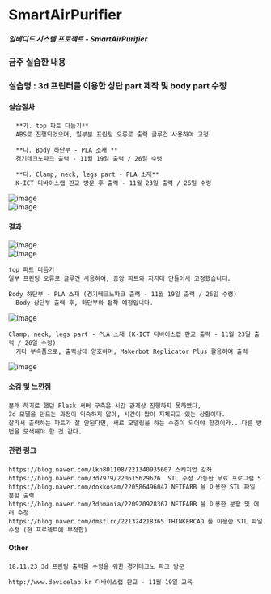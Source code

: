 # **SmartAirPurifier**

##### 임베디드 시스템 프로젝트 - SmartAirPurifier


### 금주 실습한 내용
### 실습명 : 3d 프린터를 이용한 상단 part 제작 및 body part 수정   
#### 실습절차   
```
  **가. top 파트 다듬기**   
  ABS로 진행되었으며, 일부분 프린팅 오류로 출력 글루건 사용하여 고정   
```   
```   
  **나. Body 하단부 - PLA 소재 **   
  경기테크노파크 출력 - 11월 19일 출력 / 26일 수령
```   
```   
  **다. Clamp, neck, legs part - PLA 소재**   
  K-ICT 디바이스랩 판교 방문 후 출력 - 11월 23일 출력 / 26일 수령   
```   
![image](https://user-images.githubusercontent.com/33712754/48993386-b8014900-f180-11e8-8234-770ccc1272b3.png)   
![image](https://user-images.githubusercontent.com/33712754/48993411-dbc48f00-f180-11e8-9050-cea2aa8ca695.png)   



#### 결과

  ![image](https://user-images.githubusercontent.com/33712754/48993128-31983780-f17f-11e8-9768-5c6365dd1eb4.png)   
![image](https://user-images.githubusercontent.com/33712754/48993133-34932800-f17f-11e8-96e3-57c3233ff730.png)         
```
top 파트 다듬기   
일부 프린팅 오류로 글루건 사용하여, 중앙 파트와 지지대 만들어서 고정했습니다.
```
```   
Body 하단부 - PLA 소재 (경기테크노파크 출력 - 11월 19일 출력 / 26일 수령)   
  Body 상단부 출력 후, 하단부와 접착 예정입니다.
```
![image](https://user-images.githubusercontent.com/33712754/48993164-6f955b80-f17f-11e8-8366-fd3b5366c494.png)
   
   
```
Clamp, neck, legs part - PLA 소재 (K-ICT 디바이스랩 판교 출력 - 11월 23일 출력 / 26일 수령)   
  기타 부속품으로, 출력상태 양호하며, Makerbot Replicator Plus 활용하여 출력   
```
![image](https://user-images.githubusercontent.com/33712754/48993242-f0545780-f17f-11e8-98a7-e4555bf947c6.png)





#### 소감 및 느낀점
```
본래 하기로 했던 Flask 서버 구축은 시간 관계상 진행하지 못하였다,  
3d 모델을 만드는 과정이 익숙하지 않아, 시간이 많이 지체되고 있는 상황이다.   
잘라서 출력하는 파트가 잘 안된다면, 새로 모델링을 하는 수준이 되어야 할것이라.. 다른 방법을 모색해야 할 것 같다.
```
#### 관련 링크
```
https://blog.naver.com/lkh801108/221340935607 스케치업 강좌   
https://blog.naver.com/3d7979/220615629626  STL 수정 가능한 무료 프로그램 5   
https://blog.naver.com/dokkosam/220586496047 NETFABB 을 이용한 STL 파일 분할 출력   
https://blog.naver.com/3dpmania/220920928367 NETFABB 을 이용한 분할 및 에러 수정   
https://blog.naver.com/dmstlrc/221324218365 THINKERCAD 를 이용한 STL 파일 수정 (현 프로젝트에 부적합)
```

#### Other
```
18.11.23 3d 프린팅 출력물 수령을 위한 경기테크노 파크 방문  

http://www.devicelab.kr 디바이스랩 판교 - 11월 19일 교육   

```

